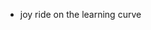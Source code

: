 - joy ride on the learning curve


<!---
spacetimeperson/spacetimeperson is a ✨ special ✨ repository because its `README.md` (this file) appears on your GitHub profile.
You can click the Preview link to take a look at your changes.
--->
